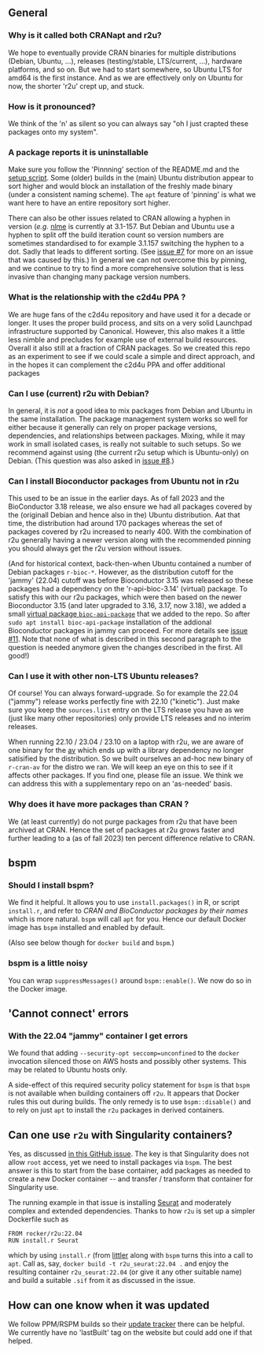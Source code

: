 
## General

### Why is it called both CRANapt and r2u?

We hope to eventually provide CRAN binaries for multiple distributions
(Debian, Ubuntu, ...), releases (testing/stable, LTS/current, ...), hardware
platforms, and so on.  But we had to start somewhere, so Ubuntu LTS for amd64
is the first instance. And as we are effectively only on Ubuntu for now, the
shorter 'r2u' crept up, and stuck.

### How is it pronounced?

We think of the 'n' as silent so you can always say "oh I just crapted these
packages onto my system".

### A package reports it is uninstallable

Make sure you follow the 'Pinnning' section of the README.md and the [setup
script](https://github.com/eddelbuettel/r2u/blob/master/inst/scripts/add_cranapt.sh).
Some (older) builds in the (main) Ubuntu distribution appear to sort higher
and would block an installation of the freshly made binary (under a
consistent naming scheme). The `apt` feature of 'pinning' is what we want
here to have an entire repository sort higher.

There can also be other issues related to CRAN allowing a hyphen in version
(_e.g._ [nlme](https://cran.r-project.org/package=nlme) is currently at
3.1-157. But Debian and Ubuntu use a hyphen to split off the build iteration
count so version numbers are sometimes standardised to for example 3.1.157
switching the hyphen to a dot. Sadly that leads to different sorting. (See
[issue #7](https://github.com/eddelbuettel/r2u/issues/7) for more on an issue
that was caused by this.)  In general we can not overcome this by pinning,
and we continue to try to find a more comprehensive solution that is less
invasive than changing many package version numbers.

### What is the relationship with the c2d4u PPA ?

We are huge fans of the c2d4u repository and have used it for a decade or
longer. It uses the proper build process, and sits on a very solid Launchpad
infrastructure supported by Canonical.  However, this also makes it a little
less nimble and precludes for example use of external build resources.
Overall it also still at a fraction of CRAN packages. So we created this repo
as an experiment to see if we could scale a simple and direct approach, and
in the hopes it can complement the c2d4u PPA and offer additional packages

### Can I use (current) r2u with Debian?

In general, it is _not_ a good idea to mix packages from Debian and Ubuntu in
the same installation. The package management system works so well for either
because it generally can rely on proper package versions, dependencies, and
relationships between packages. Mixing, while it may work in small isolated
cases, is really not suitable to such setups. So we recommend against using
(the current r2u setup which is Ubuntu-only) on Debian.  (This question was
also asked in [issue #8](https://github.com/eddelbuettel/r2u/issues/8).)

### Can I install Bioconductor packages from Ubuntu not in r2u

This used to be an issue in the earlier days. As of fall 2023 and the
BioConductor 3.18 release, we also ensure we had all packages covered by the
(originall Debian and hence also in the) Ubuntu distribution. Aat that time,
the distribution had around 170 packages whereas the set of packages covered
by r2u increased to nearly 400. With the combination of r2u generally having
a newer version along with the recommended pinning you should always get the
r2u version without issues.

(And for historical context, back-then-when Ubuntu contained a number of
Debian packages `r-bioc-*`. However, as the distribution cutoff for the
'jammy' (22.04) cutoff was before Bioconductor 3.15 was released so these
packages had a dependency on the 'r-api-bioc-3.14' (virtual) package. To
satisfy this with our r2u packages, which were then based on the newer
Bioconductor 3.15 (and later upgraded to 3.16, 3.17, now 3.18), we added a
small [virtual package
`bioc-api-package`](https://github.com/eddelbuettel/bioc-api-package) that we
added to the repo. So after `sudo apt install bioc-api-package` installation
of the addional Bioconductor packages in jammy can proceed. For more details
see [issue #11](https://github.com/eddelbuettel/r2u/issues/11). Note that
none of what is described in this second paragraph to the question is needed
anymore given the changes described in the first. All good!)

### Can I use it with other non-LTS Ubuntu releases?

Of course!  You can always forward-upgrade.  So for example the 22.04
("jammy") release works perfectly fine with 22.10 ("kinetic"). Just make sure
you keep the `sources.list` entry on the LTS release you have as we (just
like many other repositories) only provide LTS releases and no interim
releases. 

When running 22.10 / 23.04 / 23.10 on a laptop with r2u, we are aware of one
binary for the [av](https://cloud.r-project.org/package=av) which ends up
with a library dependency no longer satisified by the distribution. So we
built ourselves an ad-hoc new binary of `r-cran-av` for the distro we ran. We
will keep an eye on this to see if it affects other packages. If you find
one, please file an issue. We think we can address this with a supplementary
repo on an 'as-needed' basis.

### Why does it have more packages than CRAN ?

We (at least currently) do not purge packages from r2u that have been
archived at CRAN.  Hence the set of packages at r2u grows faster and further
leading to a (as of fall 2023) ten percent difference relative to CRAN.


## bspm

### Should I install bspm?

We find it helpful. It allows you to use `install.packages()` in R, or script
`install.r`, and refer to _CRAN and BioConductor packages by their names_
which is more natural. `bspm` will call `apt` for you. Hence our default
Docker image has `bspm` installed and enabled by default.

(Also see below though for `docker build` and `bspm`.)

### bspm is a little noisy

You can wrap `suppressMessages()` around `bspm::enable()`.  We now do so in
the Docker image.


## 'Cannot connect' errors

### With the 22.04 "jammy" container I get errors

We found that adding `--security-opt seccomp=unconfined` to the `docker`
invocation silenced those on AWS hosts and possibly other systems. 
This may be related to Ubuntu hosts only.

A side-effect of this required security policy statement for `bspm` is that
`bspm` is not available when building containers off `r2u`. 
It appears that Docker rules this out during builds.
The only remedy is to use `bspm::disable()` and to rely on just `apt` to
install the `r2u` packages in derived containers.

## Can one use `r2u` with Singularity containers?

Yes, as discussed [in this GitHub issue](https://github.com/eddelbuettel/r2u/issues/9).
The key is that Singularity does not allow `root` access, yet we need to install packages
via `bspm`.  The best answer is this to start from the base container, add packages as needed to
create a new Docker container -- and transfer / transform that container for Singularity use.

The running example in that issue is installing [Seurat](https://cloud.r-project.org/package=Seurat)
and moderately complex and extended dependencies. Thanks to how `r2u` is set up a simpler Dockerfile
such as

    FROM rocker/r2u:22.04
    RUN install.r Seurat

which by using `install.r` (from [littler](https://github.com/eddelbuettel/littler) along with
`bspm` turns this into a call to `apt`.  Call as, say, `docker build -t r2u_seurat:22.04 .`
and enjoy the resulting container `r2u_seurat:22.04` (or give it any other suitable name) and build
a suitable `.sif` from it as discussed in the issue.


## How can one know when it was updated

We follow PPM/RSPM builds so their [update tracker](https://packagemanager.rstudio.com/client/#/repos/1/activity)
there can be helpful. We currently have no 'lastBuilt' tag on the website but could add one if that helped.
